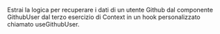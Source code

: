 Estrai la logica per recuperare i dati di un utente Github dal componente GithubUser dal terzo esercizio di Context in un hook personalizzato chiamato useGithubUser.
